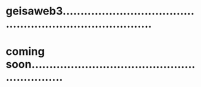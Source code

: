 # geisaweb3..............................................................................
# coming soon..............................................................
